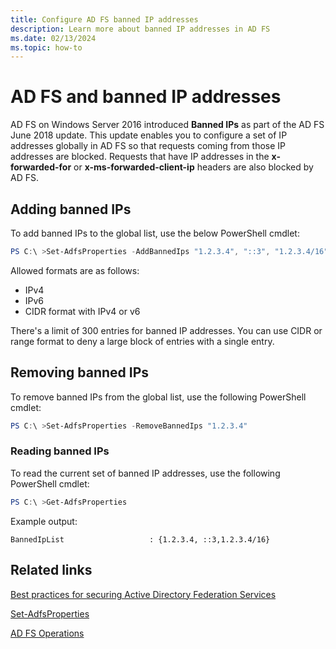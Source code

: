 ```yaml
---
title: Configure AD FS banned IP addresses
description: Learn more about banned IP addresses in AD FS
ms.date: 02/13/2024
ms.topic: how-to
---
```


# AD FS and banned IP addresses

AD FS on Windows Server 2016 introduced **Banned IPs** as part of the AD FS June 2018 update. This update enables you to configure a set of IP addresses globally in AD FS so that requests coming from those IP addresses are blocked. Requests that have IP addresses in the **x-forwarded-for** or **x-ms-forwarded-client-ip** headers are also blocked by AD FS.

## Adding banned IPs

To add banned IPs to the global list, use the below PowerShell cmdlet:

``` powershell
PS C:\ >Set-AdfsProperties -AddBannedIps "1.2.3.4", "::3", "1.2.3.4/16"
```

Allowed formats are as follows:

- IPv4
- IPv6
- CIDR format with IPv4 or v6

There's a limit of 300 entries for banned IP addresses. You can use CIDR or range format to deny a large block of entries with a single entry.

## Removing banned IPs

To remove banned IPs from the global list, use the following PowerShell cmdlet:

``` powershell
PS C:\ >Set-AdfsProperties -RemoveBannedIps "1.2.3.4"
```

### Reading banned IPs

To read the current set of banned IP addresses, use the following PowerShell cmdlet:

``` powershell
PS C:\ >Get-AdfsProperties
```

Example output:

```
BannedIpList                   : {1.2.3.4, ::3,1.2.3.4/16}
```

## Related links

[Best practices for securing Active Directory Federation Services](../../ad-fs/deployment/best-practices-securing-ad-fs.md)

[Set-AdfsProperties](/powershell/module/adfs/set-adfsproperties)

[AD FS Operations](../ad-fs-operations.md)
